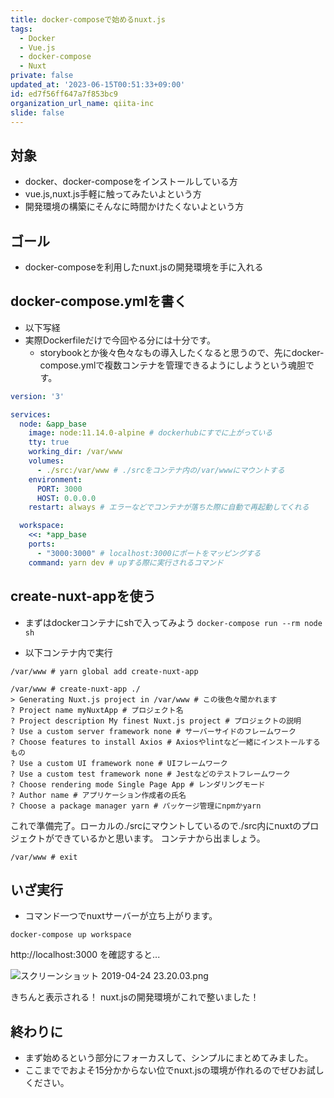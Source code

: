 ```yaml
---
title: docker-composeで始めるnuxt.js
tags:
  - Docker
  - Vue.js
  - docker-compose
  - Nuxt
private: false
updated_at: '2023-06-15T00:51:33+09:00'
id: ed7f56ff647a7f853bc9
organization_url_name: qiita-inc
slide: false
---
```

## 対象

* docker、docker-composeをインストールしている方
* vue.js,nuxt.js手軽に触ってみたいよという方
* 開発環境の構築にそんなに時間かけたくないよという方

## ゴール

* docker-composeを利用したnuxt.jsの開発環境を手に入れる

## docker-compose.ymlを書く

* 以下写経
* 実際Dockerfileだけで今回やる分には十分です。
  * storybookとか後々色々なもの導入したくなると思うので、先にdocker-compose.ymlで複数コンテナを管理できるようにしようという魂胆です。

```docker-compose.yml
version: '3'

services:
  node: &app_base
    image: node:11.14.0-alpine # dockerhubにすでに上がっている
    tty: true
    working_dir: /var/www
    volumes:
      - ./src:/var/www # ./srcをコンテナ内の/var/wwwにマウントする
    environment:
      PORT: 3000
      HOST: 0.0.0.0
    restart: always # エラーなどでコンテナが落ちた際に自動で再起動してくれる

  workspace:
    <<: *app_base
    ports:
      - "3000:3000" # localhost:3000にポートをマッピングする
    command: yarn dev # upする際に実行されるコマンド
```

## create-nuxt-appを使う

* まずはdockerコンテナにshで入ってみよう
`docker-compose run --rm node sh`

* 以下コンテナ内で実行

```
/var/www # yarn global add create-nuxt-app

/var/www # create-nuxt-app ./
> Generating Nuxt.js project in /var/www # この後色々聞かれます
? Project name myNuxtApp # プロジェクト名
? Project description My finest Nuxt.js project # プロジェクトの説明
? Use a custom server framework none # サーバーサイドのフレームワーク
? Choose features to install Axios # Axiosやlintなど一緒にインストールするもの
? Use a custom UI framework none # UIフレームワーク
? Use a custom test framework none # Jestなどのテストフレームワーク
? Choose rendering mode Single Page App # レンダリングモード
? Author name # アプリケーション作成者の氏名
? Choose a package manager yarn # パッケージ管理にnpmかyarn
```

これで準備完了。ローカルの./srcにマウントしているので./src内にnuxtのプロジェクトができているかと思います。
コンテナから出ましょう。

`/var/www # exit`

## いざ実行

* コマンド一つでnuxtサーバーが立ち上がります。

`docker-compose up workspace`

http://localhost:3000 を確認すると...

![スクリーンショット 2019-04-24 23.20.03.png](https://qiita-image-store.s3.ap-northeast-1.amazonaws.com/0/166596/73197d9d-3342-b2a0-93d6-5c0b489c2cec.png)

きちんと表示される！
nuxt.jsの開発環境がこれで整いました！

## 終わりに

* まず始めるという部分にフォーカスして、シンプルにまとめてみました。
* ここまででおよそ15分かからない位でnuxt.jsの環境が作れるのでぜひお試しください。
